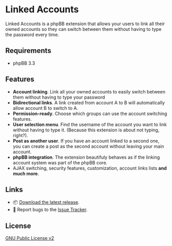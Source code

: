 # Linked Accounts
Linked Accounts is a phpBB extension that allows your users to link all their owned accounts so they can switch between them without having to type the password every time.

## Requirements
- phpBB 3.3

## Features
- **Account linking**. Link all your owned accounts to easily switch between them without having to type your password
- **Bidirectional links**. A link created from account A to B will automatically allow account B to switch to A.
- **Permission-ready**. Choose which groups can use the account switching features.
- **User selection menu**. Find the username of the account you want to link without having to type it. (Because this extension is about not typing, right?).
- **Post as another user**. If you have an account linked to a second one, you can create a post as the second account without leaving your main account.
- **phpBB integration**. The extension beautifuly behaves as if the linking account system was part of the phpBB core.
- AJAX switching, security features, customization, account links lists **and much more**.

## Links
- 📦 [Download the latest release](https://github.com/Flerex/linkedaccounts/releases).
- 🐞 Report bugs to the [Issue Tracker](https://github.com/Flerex/linkedaccounts/issues).

## License
[GNU Public License v2](https://github.com/Flerex/linkedaccounts/blob/master/license.txt)
